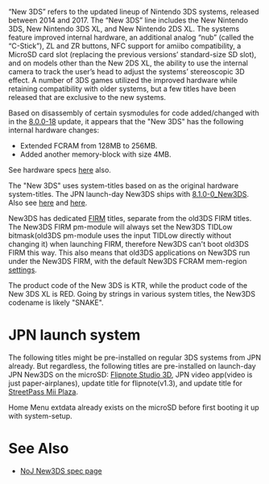“New 3DS” refers to the updated lineup of Nintendo 3DS systems, released
between 2014 and 2017. The “New 3DS” line includes the New Nintendo 3DS,
New Nintendo 3DS XL, and New Nintendo 2DS XL. The systems feature
improved internal hardware, an additional analog “nub” (called the
“C-Stick”), ZL and ZR buttons, NFC support for amiibo compatibility, a
MicroSD card slot (replacing the previous versions’ standard-size SD
slot), and on models other than the New 2DS XL, the ability to use the
internal camera to track the user’s head to adjust the systems’
stereoscopic 3D effect. A number of 3DS games utilized the improved
hardware while retaining compatibility with older systems, but a few
titles have been released that are exclusive to the new systems.

Based on disassembly of certain sysmodules for code added/changed with
in the [8.0.0-18](8.0.0-18 "wikilink") update, it appears that the "New
3DS" has the following internal hardware changes:

- Extended FCRAM from 128MB to 256MB.
- Added another memory-block with size 4MB.

See hardware specs [here](Hardware "wikilink") also.

The "New 3DS" uses system-titles based on as the original hardware
system-titles. The JPN launch-day New3DS ships with
[8.1.0-0_New3DS](8.1.0-0_New3DS "wikilink"). Also see
[here](9.0.0-20 "wikilink") and [here](Title_list "wikilink").

New3DS has dedicated [FIRM](FIRM "wikilink") titles, separate from the
old3DS FIRM titles. The New3DS FIRM pm-module will always set the New3DS
TIDLow bitmask(old3DS pm-module uses the input TIDLow directly without
changing it) when launching FIRM, therefore New3DS can't boot old3DS
FIRM this way. This also means that old3DS applications on New3DS run
under the New3DS FIRM, with the default New3DS FCRAM mem-region
[settings](Memory_layout "wikilink").

The product code of the New 3DS is KTR, while the product code of the
New 3DS XL is RED. Going by strings in various system titles, the New3DS
codename is likely "SNAKE".

# JPN launch system

The following titles might be pre-installed on regular 3DS systems from
JPN already. But regardless, the following titles are pre-installed on
launch-day JPN New3DS on the microSD: [Flipnote Studio
3D](Flipnote_Studio_3D "wikilink"), JPN video app(video is just
paper-airplanes), update title for flipnote(v1.3), and update title for
[StreetPass Mii Plaza](StreetPass_Mii_Plaza "wikilink").

Home Menu extdata already exists on the microSD before first booting it
up with system-setup.

# See Also

- [NoJ New3DS spec
  page](http://www.nintendo.co.jp/3ds/new/spec/index.html)